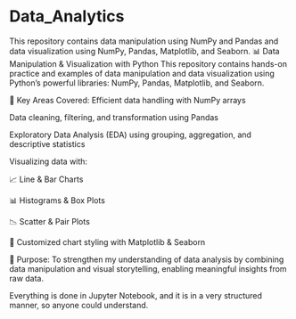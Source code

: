# Data_Analytics
This repository contains data manipulation using NumPy and Pandas and data visualization using NumPy, Pandas, Matplotlib, and Seaborn.
📊 Data Manipulation & Visualization with Python
This repository contains hands-on practice and examples of data manipulation and data visualization using Python’s powerful libraries: NumPy, Pandas, Matplotlib, and Seaborn.

🔧 Key Areas Covered:
Efficient data handling with NumPy arrays

Data cleaning, filtering, and transformation using Pandas

Exploratory Data Analysis (EDA) using grouping, aggregation, and descriptive statistics

Visualizing data with:

📈 Line & Bar Charts

📊 Histograms & Box Plots

📉 Scatter & Pair Plots

🎨 Customized chart styling with Matplotlib & Seaborn

🎯 Purpose:
To strengthen my understanding of data analysis by combining data manipulation and visual storytelling, enabling meaningful insights from raw data.

Everything is done in Jupyter Notebook, and it is in a very structured manner, so anyone could understand.
